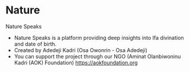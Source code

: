 # Nature
Nature Speaks
- Nature Speaks is a platform providing deep insights into Ifa divination and date of birth.
- Created by Adedeji Kadri (Osa Owonrin - Osa Adedeji)
- You can support the project through our NGO (Aminat Olanbiwoninu Kadri (AOK) Foundation) https://aokfoundation.org

